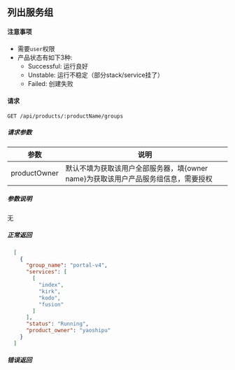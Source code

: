 ## 列出服务组

#### 注意事项

- 需要`user`权限
- 产品状态有如下3种:
  - Successful: 运行良好
  - Unstable: 运行不稳定（部分stack/service挂了）
  - Failed: 创建失败
  
#### 请求

```
GET /api/products/:productName/groups
```

##### 请求参数

|参数|说明|
|---|---|
|productOwner|默认不填为获取该用户全部服务器，填{owner name}为获取该用户产品服务组信息，需要授权|

##### 参数说明

无

##### 正常返回

```json
  [
    {
      "group_name": "portal-v4",
      "services": [
        [
          "index",
          "kirk",
          "kodo",
          "fusion"
        ]
      ],
      "status": "Running",
      "product_owner": "yaoshipu"
    }
  ]
```
##### 错误返回
